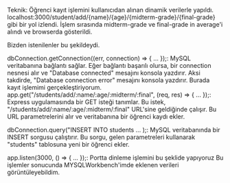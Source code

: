 Teknik:
Öğrenci kayıt işlemini kullanıcıdan alınan dinamik verilerle yapıldı.
localhost:3000/student/add/{name}/{age}/{midterm-grade}/{final-grade} gibi bir yol izlendi.
İşlem sırasında midterm-grade ve final-grade in 
average'i alındı ve browserda gösterildi.

Bizden istenilenler bu şekildeydi.

dbConnection.getConnection((err, connection) => { ... });: MySQL veritabanına bağlantı sağlar. Eğer bağlantı başarılı olursa, bir connection nesnesi alır ve "Database connected" mesajını konsola yazdırır.
Aksi takdirde, "Database connection error" mesajını konsola yazdırır.
Burada kayıt işlemimi gerçekleştiriyorum.
app.get("/students/add/:name/:age/:midterm/:final", (req, res) => { ... });: Express uygulamasında bir GET isteği tanımlar. 
Bu istek, "/students/add/:name/:age/:midterm/:final" URL'sine geldiğinde çalışır. Bu URL parametrelerini alır ve veritabanına bir öğrenci kaydı ekler.

dbConnection.query("INSERT INTO students ... );: MySQL veritabanında bir INSERT sorgusu çalıştırır. Bu sorgu, gelen parametreleri kullanarak "students" tablosuna yeni bir öğrenci ekler.

app.listen(3000, () => { ... });: Portta dinleme işlemini bu şeklide yapıyoruz
Bu işlemler sonucunda MYSQLWorkbench'imde eklenen verileri görüntüleyebildim.



